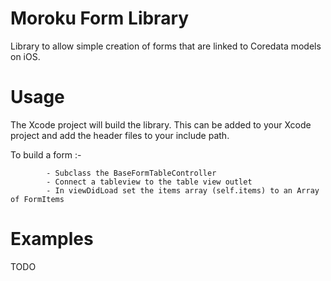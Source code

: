 # Moroku Form Library

Library to allow simple creation of forms that are linked to Coredata models on iOS.

# Usage

The Xcode project will build the library. This can be added to your Xcode project and add the header files to your include path.

To build a form :-
			
			- Subclass the BaseFormTableController
			- Connect a tableview to the table view outlet
			- In viewDidLoad set the items array (self.items) to an Array of FormItems
			
# Examples

TODO